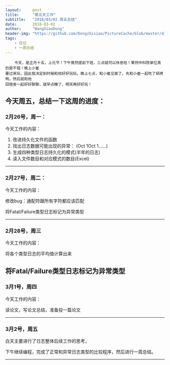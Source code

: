 ```yaml
---
layout:     post
title:      "第五天工作"
subtitle:   "2018/03/02 周五总结"
date:       2018-03-02
author:     "WangXiaoDong"
header-img: "https://github.com/Dongzhixiao/PictureCache/blob/master/diaryPic/20180302.jpg?raw=true"
tags:
    - 日记
    - 一周总结
---
```


```
    今天，是正月十五，上元节！下午竟然提前下班，三点就可以休息啦！果然中科院单位真的是不错！晚上小崔
要过来玩，因此我决定到时候和他好好玩玩，晚上七点，和小崔见面了。先和小崔一起吃了顿烤鸭，然后就和他
回宿舍一起好好聊聊，就早点睡了，明天再好好玩！
```

## 今天周五，总结一下这周的进度：


### 2月26号，周一：   
今天工作的内容：

1. 改进持久化文件的函数
2. 找出日志数据可能出现的异常： (Oct   1Oct   1……)
3. 生成四种类型日志持久化的模式(半年的日志)
4. 读入文件数目和对应模式的数目(Excel)
----------------

### 2月27号，周二：

今天工作的内容：

修改bug：通配符跟所有字符都应该匹配

将Fatal/Failure类型日志标记为异常类型

---------------

### 2月28号，周三 

今天工作的内容：

将各个类型日志的平均值计算出来

将Fatal/Failure类型日志标记为异常类型
---------------

### 3月1号，周四

今天工作的内容：

读论文，写论文总结，准备投一篇论文

---------------

### 3月2号，周五

白天主要进行了日志整体后续工作的思考，

下午继续编程，完成了正常和异常日志类型的比较程序，然后进行一周总结。

-----------------
